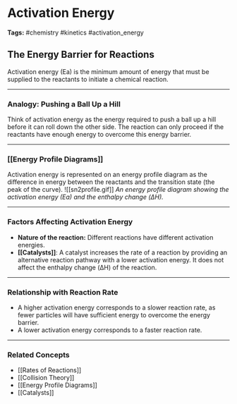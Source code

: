 # Activation Energy

**Tags:** #chemistry #kinetics #activation_energy

## The Energy Barrier for Reactions

Activation energy (Ea) is the minimum amount of energy that must be supplied to the reactants to initiate a chemical reaction.

---

### Analogy: Pushing a Ball Up a Hill

Think of activation energy as the energy required to push a ball up a hill before it can roll down the other side. The reaction can only proceed if the reactants have enough energy to overcome this energy barrier.

---

### [[Energy Profile Diagrams]]

Activation energy is represented on an energy profile diagram as the difference in energy between the reactants and the transition state (the peak of the curve).
![[sn2profile.gif]]
*An energy profile diagram showing the activation energy (Ea) and the enthalpy change (ΔH).*

---

### Factors Affecting Activation Energy

- **Nature of the reaction:** Different reactions have different activation energies.
- **[[Catalysts]]**: A catalyst increases the rate of a reaction by providing an alternative reaction pathway with a lower activation energy. It does not affect the enthalpy change (ΔH) of the reaction.

---

### Relationship with Reaction Rate

- A higher activation energy corresponds to a slower reaction rate, as fewer particles will have sufficient energy to overcome the energy barrier.
- A lower activation energy corresponds to a faster reaction rate.

---

### Related Concepts

- [[Rates of Reactions]]
- [[Collision Theory]]
- [[Energy Profile Diagrams]]
- [[Catalysts]]
